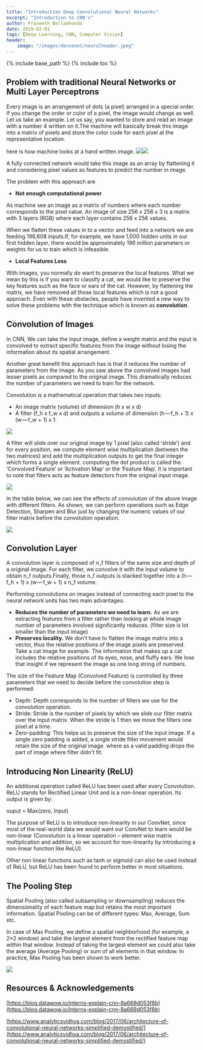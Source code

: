```yaml
---
title: "Introduction Deep Convolutional Neural Networks"
excerpt: "Introduction to CNN's"
author: Praneeth Bellamkonda
date: 2019-02-01
tags: [Deep Learning, CNN, Computer Vision]
header:
    image: "/images/densenet/neuralheader.jpeg"
---
```


{% include base_path %}
{% include toc %}

## Problem with traditional Neural Networks or Multi Layer Perceptrons

Every image is an arrangement of dots (a pixel) arranged in a special order. If you change the order or color of a pixel, the image would change as well. Let us take an example. Let us say, you wanted to store and read an image with a number 4 written on it.The machine will basically break this image into a matrix of pixels and store the color code for each pixel at the representative location. 

here is how machine looks at a hand written image.
![](/images/IntroCNN/image4.JPG)![](/images/IntroCNN/machineimage4.JPG)


A fully connected network would take this image as an array by flattening it and considering pixel values as features to predict the number in image.

The problem with this approach are
*   **Not enough computational power**

As machine see an image as a matrix of numbers where each number corresponds to the pixel value. An image of size 256 x 256 x 3 is a matrix with 3 layers (RGB) where each layer contains 256 x 256 values.

When we flatten these values in to a vector and feed into a network we are feeding 196,608 inputs.If, for example, we have 1,000 hidden units in our first hidden layer, there would be approximately 196 million parameters or weights for us to train which is infeasible.

*   **Local Features Loss**

With images, you normally do want to preserve the local features. What we mean by this is if you want to classify a cat, we would like to preserve the key features such as the face or ears of the cat. However, by flattening the matrix, we have removed all those local features which is not a good approach. Even with these obstacles, people have invented a new way to solve these problems with the technique which is known as **convolution**.

## Convolution of Images

In CNN, We can take the input image, define a weight matrix and the input is convolved to extract specific features from the image without losing the information about its spatial arrangement.

Another great benefit this approach has is that it reduces the number of parameters from the image. As you saw above the convolved images had lesser pixels as compared to the original image. This dramatically reduces the number of parameters we need to train for the network.

Convolution is a mathematical operation that takes two inputs:

*   An image matrix (volume) of dimension (h x w x d)
*   A filter (f_h x f_w x d)
and outputs a volume of dimension (h — f_h + 1) x (w — f_w + 1) x 1.

![](/images/IntroCNN/featuremap.JPG)

A filter will slide over our original image by 1 pixel (also called ‘stride’) and for every position, we compute element wise multiplication (between the two matrices) and add the multiplication outputs to get the final integer which forms a single element. computing the dot product is called the ‘Convolved Feature’ or ‘Activation Map’ or the ‘Feature Map‘. It is important to note that filters acts as feature detectors from the original input image.

![](/images/IntroCNN/filterstride.gif)

In the table below, we can see the effects of convolution of the above image with different filters. As shown, we can perform operations such as Edge Detection, Sharpen and Blur just by changing the numeric values of our filter matrix before the convolution operation.

![](/images/IntroCNN/filters.JPG)

## Convolution Layer

A convolution layer is composed of n_f filters of the same size and depth of a original image. For each filter, we convolve it with the input volume to obtain n_f outputs.Finally, those n_f outputs is stacked together into a (h — f_h + 1) x (w — f_w + 1) x n_f volume.

Performing convolutions on images instead of connecting each pixel to the neural network units has two main advantages:

*   **Reduces the number of parameters we need to learn.**
As we are extracting features from a filter rather than looking at whole image number of parameters involved significantly reduces. (filter size is lot smaller than the input image)
* **Preserves locality.**
We don’t have to flatten the image matrix into a vector, thus the relative positions of the image pixels are preserved. Take a cat image for example. The information that makes up a cat includes the relative positions of its eyes, nose, and fluffy ears. We lose that insight if we represent the image as one long string of numbers.

The size of the Feature Map (Convolved Feature) is controlled by three parameters that we need to decide before the convolution step is performed:

* Depth:
Depth corresponds to the number of filters we use for the convolution operation.
* Stride:
Stride is the number of pixels by which we slide our filter matrix over the input matrix. When the stride is 1 then we move the filters one pixel at a time. 
* Zero-padding:
This helps us to preserve the size of the input image. If a single zero padding is added, a single stride filter movement would retain the size of the original image.
where as a valid padding drops the part of image where filter didn't fit.

## Introducing Non Linearity (ReLU)
An additional operation called ReLU has been used after every Convolution. ReLU stands for Rectified Linear Unit and is a non-linear operation. Its output is given by:

ouput = Max(zero, Input)

The purpose of ReLU is to introduce non-linearity in our ConvNet, since most of the real-world data we would want our ConvNet to learn would be non-linear (Convolution is a linear operation – element wise matrix multiplication and addition, so we account for non-linearity by introducing a non-linear function like ReLU).

Other non linear functions such as tanh or sigmoid can also be used instead of ReLU, but ReLU has been found to perform better in most situations.

## The Pooling Step

Spatial Pooling (also called subsampling or downsampling) reduces the dimensionality of each feature map but retains the most important information. Spatial Pooling can be of different types: Max, Average, Sum etc.

In case of Max Pooling, we define a spatial neighborhood (for example, a 2×2 window) and take the largest element from the rectified feature map within that window. Instead of taking the largest element we could also take the average (Average Pooling) or sum of all elements in that window. In practice, Max Pooling has been shown to work better.

![](/images/IntroCNN/maxpooling.JPG)


## Resources & Acknowledgements
[https://blog.datawow.io/interns-explain-cnn-8a669d053f8b](https://blog.datawow.io/interns-explain-cnn-8a669d053f8b)

[https://www.analyticsvidhya.com/blog/2017/06/architecture-of-convolutional-neural-networks-simplified-demystified/](https://www.analyticsvidhya.com/blog/2017/06/architecture-of-convolutional-neural-networks-simplified-demystified/)








